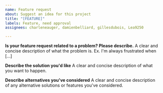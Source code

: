 ```yaml
---
name: Feature request
about: Suggest an idea for this project
title: "[FEATURE]"
labels: Feature, need approval
assignees: charleneauger, damienbelliard, gillesdubois, Lea9250

---
```


**Is your feature request related to a problem? Please describe.**
A clear and concise description of what the problem is. Ex. I'm always frustrated when [...]

**Describe the solution you'd like**
A clear and concise description of what you want to happen.

**Describe alternatives you've considered**
A clear and concise description of any alternative solutions or features you've considered.

